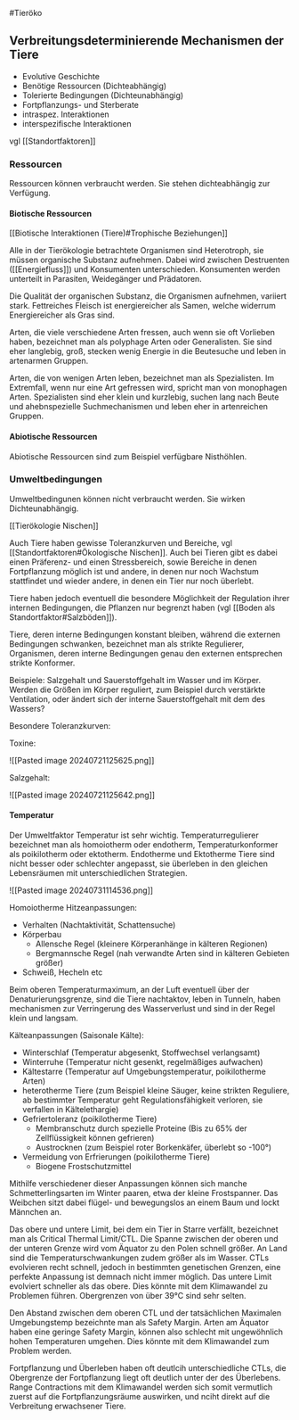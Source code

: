 #Tieröko 

## Verbreitungsdeterminierende Mechanismen der Tiere

- Evolutive Geschichte
- Benötige Ressourcen (Dichteabhängig)
- Tolerierte Bedingungen (Dichteunabhängig)
- Fortpflanzungs- und Sterberate
- intraspez. Interaktionen
- interspezifische Interaktionen

vgl [[Standortfaktoren]]

### Ressourcen

Ressourcen können verbraucht werden. Sie stehen dichteabhängig zur Verfügung.

#### Biotische Ressourcen

[[Biotische Interaktionen (Tiere)#Trophische Beziehungen]]

Alle in der Tierökologie betrachtete Organismen sind Heterotroph, sie müssen organische Substanz aufnehmen. Dabei wird zwischen Destruenten ([[Energiefluss]]) und Konsumenten unterschieden. Konsumenten werden unterteilt in Parasiten, Weidegänger und Prädatoren.

Die Qualität der organischen Substanz, die Organismen aufnehmen, variiert stark. Fettreiches Fleisch ist energiereicher als Samen, welche widerrum Energiereicher als Gras sind.

Arten, die viele verschiedene Arten fressen, auch wenn sie oft Vorlieben haben, bezeichnet man als polyphage Arten oder Generalisten. Sie sind eher langlebig, groß, stecken wenig Energie in die Beutesuche und leben in artenarmen Gruppen.

Arten, die von wenigen Arten leben, bezeichnet man als Spezialisten. Im Extremfall, wenn nur eine Art gefressen wird, spricht man von monophagen Arten. Spezialisten sind eher klein und kurzlebig, suchen lang nach Beute und ahebnspezielle Suchmechanismen und leben eher in artenreichen Gruppen.

#### Abiotische Ressourcen

Abiotische Ressourcen sind zum Beispiel verfügbare Nisthöhlen.

### Umweltbedingungen

Umweltbedingunen können nicht verbraucht werden. Sie wirken Dichteunabhängig.

[[Tierökologie Nischen]]

Auch Tiere haben gewisse Toleranzkurven und Bereiche, vgl [[Standortfaktoren#Ökologische Nischen]]. Auch bei Tieren gibt es dabei einen Präferenz- und einen Stressbereich, sowie Bereiche in denen Fortpflanzung möglich ist und andere, in denen nur noch Wachstum stattfindet und wieder andere, in denen ein Tier nur noch überlebt.

 Tiere haben jedoch eventuell die besondere Möglichkeit der Regulation ihrer internen Bedingungen, die Pflanzen nur begrenzt haben (vgl [[Boden als Standortfaktor#Salzböden]]).

Tiere, deren interne Bedingungen konstant bleiben, während die externen Bedingungen schwanken, bezeichnet man als strikte Regulierer, Organismen, deren interne Bedingungen genau den externen entsprechen strikte Konformer. 

Beispiele: Salzgehalt und Sauerstoffgehalt im Wasser und im Körper. Werden die Größen im Körper reguliert, zum Beispiel durch verstärkte Ventilation, oder ändert sich der interne Sauerstoffgehalt mit dem des Wassers?

Besondere Toleranzkurven:

Toxine:

![[Pasted image 20240721125625.png]]

Salzgehalt:

![[Pasted image 20240721125642.png]]

#### Temperatur

Der Umweltfaktor Temperatur ist sehr wichtig. Temperaturregulierer bezeichnet man als homoiotherm oder endotherm, Temperaturkonformer als poikilotherm oder ektotherm. Endotherme und Ektotherme Tiere sind nicht besser oder schlechter angepasst, sie überleben in den gleichen Lebensräumen mit unterschiedlichen Strategien.

![[Pasted image 20240731114536.png]]

Homoiotherme Hitzeanpassungen:

- Verhalten (Nachtaktivität, Schattensuche)
- Körperbau
	- Allensche Regel (kleinere Körperanhänge in kälteren Regionen)
	- Bergmannsche Regel (nah verwandte Arten sind in kälteren Gebieten größer)
- Schweiß, Hecheln etc

Beim oberen Temperaturmaximum, an der Luft eventuell über der Denaturierungsgrenze, sind die Tiere nachtaktov, leben in Tunneln, haben mechanismen zur Verringerung des Wasserverlust und sind in der Regel klein und langsam.

Kälteanpassungen (Saisonale Kälte):

- Winterschlaf (Temperatur abgesenkt, Stoffwechsel verlangsamt)
- Winterruhe (Temperatur nicht gesenkt, regelmäßiges aufwachen)
- Kältestarre (Temperatur auf Umgebungstemperatur, poikilotherme Arten)
- heterotherme Tiere (zum Beispiel kleine Säuger, keine strikten Reguliere, ab bestimmter Temperatur geht Regulationsfähigkeit verloren, sie verfallen in Kältelethargie)
- Gefriertoleranz (poikilotherme Tiere)
	- Membranschutz durch spezielle Proteine (Bis zu 65% der Zellflüssigkeit können gefrieren)
	- Austrocknen (zum Beispiel roter Borkenkäfer, überlebt so -100°)
- Vermeidung von Erfrierungen (poikilotherme Tiere)
	- Biogene Frostschutzmittel

Mithilfe verschiedener dieser Anpassungen können sich manche Schmetterlingsarten im Winter paaren, etwa der kleine Frostspanner. Das Weibchen sitzt dabei flügel- und bewegungslos an einem Baum und lockt Männchen an.

Das obere und untere Limit, bei dem ein Tier in Starre verfällt, bezeichnet man als Critical Thermal Limit/CTL. Die Spanne zwischen der oberen und der unteren Grenze wird vom Äquator zu den Polen schnell größer. An Land sind die Temperaturschwankungen zudem größer als im Wasser. CTLs evolvieren recht schnell, jedoch in bestimmten genetischen Grenzen, eine perfekte Anpassung ist demnach nicht immer möglich. Das untere Limit evolviert schneller als das obere. Dies könnte mit dem Klimawandel zu Problemen führen. Obergrenzen von über 39°C sind sehr selten.

Den Abstand zwischen dem oberen CTL und der tatsächlichen Maximalen Umgebungstemp bezeichnte man als Safety Margin. Arten am Äquator haben eine geringe Safety Margin, können also schlecht mit ungewöhnlich hohen Temperaturen umgehen. Dies könnte mit dem Klimawandel zum Problem werden.

Fortpflanzung und Überleben haben oft deutlcih unterschiedliche CTLs, die Obergrenze der Fortpflanzung liegt oft deutlich unter der des Überlebens. Range Contractions mit dem Klimawandel werden sich somit vermutlich zuerst auf die Fortpflanzungsräume auswirken, und nciht direkt auf die Verbreitung erwachsener Tiere.